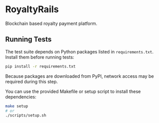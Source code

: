 # RoyaltyRails

Blockchain based royalty payment platform.

## Running Tests

The test suite depends on Python packages listed in `requirements.txt`. Install them before running tests:

```bash
pip install -r requirements.txt
```

Because packages are downloaded from PyPI, network access may be required during this step.

You can use the provided Makefile or setup script to install these dependencies:

```bash
make setup
# or
./scripts/setup.sh
```
